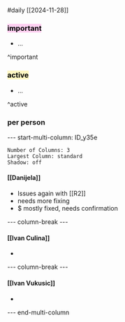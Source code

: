 #daily
[[2024-11-28]]

### <mark style="background: #FFB8EBA6;">important</mark>
- ...

^important

### <mark style="background: #FFF3A3A6;">active</mark>
- ...

^active

### per person

--- start-multi-column: ID_y35e
```column-settings
Number of Columns: 3
Largest Column: standard
Shadow: off 
```

#### [[Danijela]]
- Issues again with [[R2]]
- needs more fixing
- $ mostly fixed, needs confirmation

--- column-break ---

#### [[Ivan Culina]]
- 

--- column-break ---

#### [[Ivan Vukusic]]
- 

--- end-multi-column
